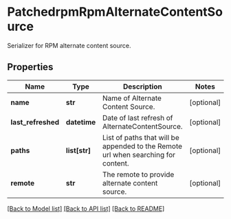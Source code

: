 # PatchedrpmRpmAlternateContentSource

Serializer for RPM alternate content source.
## Properties
Name | Type | Description | Notes
------------ | ------------- | ------------- | -------------
**name** | **str** | Name of Alternate Content Source. | [optional] 
**last_refreshed** | **datetime** | Date of last refresh of AlternateContentSource. | [optional] 
**paths** | **list[str]** | List of paths that will be appended to the Remote url when searching for content. | [optional] 
**remote** | **str** | The remote to provide alternate content source. | [optional] 

[[Back to Model list]](../README.md#documentation-for-models) [[Back to API list]](../README.md#documentation-for-api-endpoints) [[Back to README]](../README.md)


